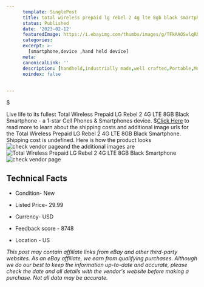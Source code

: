 ```yaml
---
      template: SinglePost
      title: total wireless prepaid lg rebel 2 4g lte 8gb black smartphone
      status: Published
      date: '2023-02-12'
      featuredImage: https://i.ebayimg.com/thumbs/images/g/TFkAAOSwlqRhgZ6y/s-l225.jpg
      categories: 
      excerpt: >-
        [smartphone,device ,hand held device]
      meta:
      canonicalLink: ''
      description: [handheld,industrially made,well crafted,Portable,Mobile,Compact,Convenient,Lightweight,Maneuverable,Man-portable,Miniature,Carriable,Hand-held,Light,Holdable,Transportable,Mobile device,Pocket-sized,On-the-go,Wireless,Cordless,Compact size,Convenient size, smartphone,device ,hand held device]
      noindex: false
      
        
---
```

$

Live life to its fullest Total Wireless Prepaid LG Rebel 2 4G LTE 8GB Black Smartphone - a 1-star Cell Phones & Smartphones device.
$[Click Here](https://www.ebay.com/itm/224673052886?hash=item344f8eb8d6%3Ag%3ATFkAAOSwlqRhgZ6y&mkevt=1&mkcid=1&mkrid=711-53200-19255-0&campid=%253CePNCampaignId%253E&customid=%253CreferenceId%253E&toolid=10049) to read more to learn about the shipping costs and additional image urls for the Total Wireless Prepaid LG Rebel 2 4G LTE 8GB Black Smartphone. Shipping cost is undefined. Here is how the product looks ![check vendor page](https://i.ebayimg.com/thumbs/images/g/TFkAAOSwlqRhgZ6y/s-l225.jpg)and the additional images are![Total Wireless Prepaid LG Rebel 2 4G LTE 8GB Black Smartphone](https://i.ebayimg.com/images/g/TFkAAOSwlqRhgZ6y/s-l1600.jpg)![check vendor page](https://origin-galleryplus.ebayimg.com/ws/web/224673052886_2_0_1/225x225.jpg,https://origin-galleryplus.ebayimg.com/ws/web/224673052886_3_0_1/225x225.jpg,https://origin-galleryplus.ebayimg.com/ws/web/224673052886_4_0_1/225x225.jpg,https://origin-galleryplus.ebayimg.com/ws/web/224673052886_5_0_1/225x225.jpg)



 ## Technical Facts 



     
      

 - Condition- New 


      

 - Listed Price- 29.99 


      

 - Currency- USD 


      

 - Feedback score - 8748 


      

 - Location - US 


      
      

 *_This post may contain affiliate links from eBay and other third-party websites. As an eBay affiliate, we earn from qualifying purchases. Although we do our best to keep the information up-to-date and accurate, please check the date and all details with the vendor's website before making a purchase. Not all data may be accurate._*






